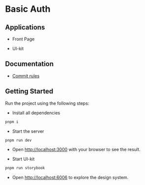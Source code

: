 # Basic Auth

## Applications

- Front Page

- UI-kit
  
## Documentation

- [Commit rules](./docs/commitlint.md)

## Getting Started

Run the project using the following steps:

- Install all dependencies

```sh
pnpm i
```

- Start the server

```sh
pnpm run dev
```

- Open [http://localhost:3000](http://localhost:3000) with your browser to see the result.

- Start UI-kit

```sh
pnpm run storybook
```

- Open [http://localhost:6006](http://localhost:6006) to explore the design system.

